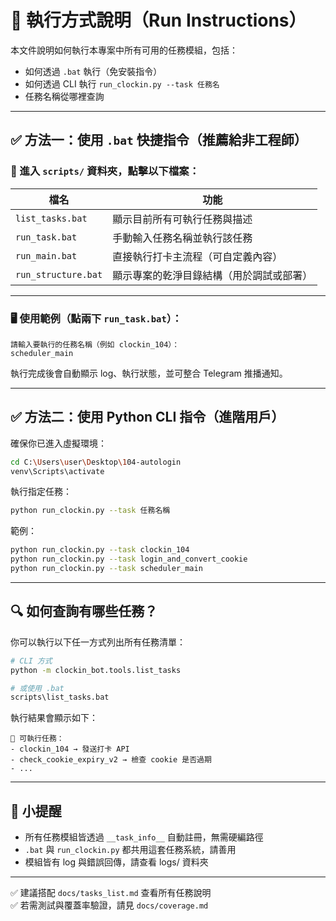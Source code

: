 ﻿# 🚀 執行方式說明（Run Instructions）

本文件說明如何執行本專案中所有可用的任務模組，包括：

- 如何透過 `.bat` 執行（免安裝指令）
- 如何透過 CLI 執行 `run_clockin.py --task 任務名`
- 任務名稱從哪裡查詢

---

## ✅ 方法一：使用 `.bat` 快捷指令（推薦給非工程師）

### 📂 進入 `scripts/` 資料夾，點擊以下檔案：

| 檔名 | 功能 |
|------|------|
| `list_tasks.bat` | 顯示目前所有可執行任務與描述 |
| `run_task.bat` | 手動輸入任務名稱並執行該任務 |
| `run_main.bat` | 直接執行打卡主流程（可自定義內容） |
| `run_structure.bat` | 顯示專案的乾淨目錄結構（用於調試或部署） |

---

### 🖥 使用範例（點兩下 `run_task.bat`）：

```
請輸入要執行的任務名稱（例如 clockin_104）：
scheduler_main
```

執行完成後會自動顯示 log、執行狀態，並可整合 Telegram 推播通知。

---

## ✅ 方法二：使用 Python CLI 指令（進階用戶）

確保你已進入虛擬環境：

```bash
cd C:\Users\user\Desktop\104-autologin
venv\Scripts\activate
```

執行指定任務：

```bash
python run_clockin.py --task 任務名稱
```

範例：

```bash
python run_clockin.py --task clockin_104
python run_clockin.py --task login_and_convert_cookie
python run_clockin.py --task scheduler_main
```

---

## 🔍 如何查詢有哪些任務？

你可以執行以下任一方式列出所有任務清單：

```bash
# CLI 方式
python -m clockin_bot.tools.list_tasks

# 或使用 .bat
scripts\list_tasks.bat
```

執行結果會顯示如下：

```
🔸 可執行任務：
- clockin_104 → 發送打卡 API
- check_cookie_expiry_v2 → 檢查 cookie 是否過期
- ...
```

---

## 🧠 小提醒

- 所有任務模組皆透過 `__task_info__` 自動註冊，無需硬編路徑
- `.bat` 與 `run_clockin.py` 都共用這套任務系統，請善用
- 模組皆有 log 與錯誤回傳，請查看 logs/ 資料夾

---

✅ 建議搭配 `docs/tasks_list.md` 查看所有任務說明  
✅ 若需測試與覆蓋率驗證，請見 `docs/coverage.md`
